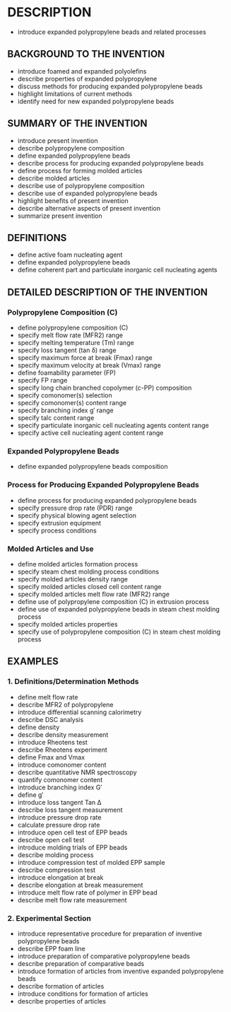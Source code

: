 # DESCRIPTION

- introduce expanded polypropylene beads and related processes

## BACKGROUND TO THE INVENTION

- introduce foamed and expanded polyolefins
- describe properties of expanded polypropylene
- discuss methods for producing expanded polypropylene beads
- highlight limitations of current methods
- identify need for new expanded polypropylene beads

## SUMMARY OF THE INVENTION

- introduce present invention
- describe polypropylene composition
- define expanded polypropylene beads
- describe process for producing expanded polypropylene beads
- define process for forming molded articles
- describe molded articles
- describe use of polypropylene composition
- describe use of expanded polypropylene beads
- highlight benefits of present invention
- describe alternative aspects of present invention
- summarize present invention

## DEFINITIONS

- define active foam nucleating agent
- define expanded polypropylene beads
- define coherent part and particulate inorganic cell nucleating agents

## DETAILED DESCRIPTION OF THE INVENTION

### Polypropylene Composition (C)

- define polypropylene composition (C)
- specify melt flow rate (MFR2) range
- specify melting temperature (Tm) range
- specify loss tangent (tan δ) range
- specify maximum force at break (Fmax) range
- specify maximum velocity at break (Vmax) range
- define foamability parameter (FP)
- specify FP range
- specify long chain branched copolymer (c-PP) composition
- specify comonomer(s) selection
- specify comonomer(s) content range
- specify branching index g′ range
- specify talc content range
- specify particulate inorganic cell nucleating agents content range
- specify active cell nucleating agent content range

### Expanded Polypropylene Beads

- define expanded polypropylene beads composition

### Process for Producing Expanded Polypropylene Beads

- define process for producing expanded polypropylene beads
- specify pressure drop rate (PDR) range
- specify physical blowing agent selection
- specify extrusion equipment
- specify process conditions

### Molded Articles and Use

- define molded articles formation process
- specify steam chest molding process conditions
- specify molded articles density range
- specify molded articles closed cell content range
- specify molded articles melt flow rate (MFR2) range
- define use of polypropylene composition (C) in extrusion process
- define use of expanded polypropylene beads in steam chest molding process
- specify molded articles properties
- specify use of polypropylene composition (C) in steam chest molding process

## EXAMPLES

### 1. Definitions/Determination Methods

- define melt flow rate
- describe MFR2 of polypropylene
- introduce differential scanning calorimetry
- describe DSC analysis
- define density
- describe density measurement
- introduce Rheotens test
- describe Rheotens experiment
- define Fmax and Vmax
- introduce comonomer content
- describe quantitative NMR spectroscopy
- quantify comonomer content
- introduce branching index G′
- define g′
- introduce loss tangent Tan Δ
- describe loss tangent measurement
- introduce pressure drop rate
- calculate pressure drop rate
- introduce open cell test of EPP beads
- describe open cell test
- introduce molding trials of EPP beads
- describe molding process
- introduce compression test of molded EPP sample
- describe compression test
- introduce elongation at break
- describe elongation at break measurement
- introduce melt flow rate of polymer in EPP bead
- describe melt flow rate measurement

### 2. Experimental Section

- introduce representative procedure for preparation of inventive polypropylene beads
- describe EPP foam line
- introduce preparation of comparative polypropylene beads
- describe preparation of comparative beads
- introduce formation of articles from inventive expanded polypropylene beads
- describe formation of articles
- introduce conditions for formation of articles
- describe properties of articles

